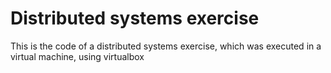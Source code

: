 # Distributed systems exercise
This is the code of a distributed systems exercise, which was executed in a virtual machine, using virtualbox
